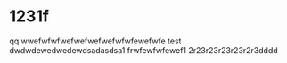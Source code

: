# 1231f
qq wwefwfwfwefwefwefwefwfwfewefwfe test dwdwdewedwedewdsadasdsa1
frwfewfwfewef1
2r23r23r23r23r2r3dddd
